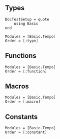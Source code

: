 ## Types

```@meta
DocTestSetup = quote
    using Basic
end
```

```@autodocs
Modules = [Basic.Tempo]
Order = [:type]
```

## Functions

```@autodocs
Modules = [Basic.Tempo]
Order = [:function]
```

## Macros

```@autodocs
Modules = [Basic.Tempo]
Order = [:macro]
```

## Constants

```@autodocs
Modules = [Basic.Tempo]
Order = [:constant]
``` 